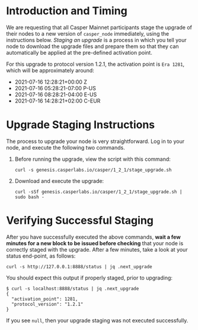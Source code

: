 # Introduction and Timing
We are requesting that all Casper Mainnet participants stage the upgrade of their nodes to a new version of `casper_node` immediately, using the instructions below. _Staging an upgrade_ is a process in which you tell your node to download the upgrade files and prepare them so that they can automatically be applied at the pre-defined activation point.

For this upgrade to protocol version 1.2.1, the activation point is `Era 1281`, which will be approximately around:

* 2021-07-16 12:28:21+00:00 Z
* 2021-07-16 05:28:21-07:00 P-US
* 2021-07-16 08:28:21-04:00 E-US
* 2021-07-16 14:28:21+02:00 C-EUR

# Upgrade Staging Instructions
The process to upgrade your node is very straightforward. Log in to your node, and execute the following two commands.

1. Before running the upgrade, view the script with this command:

    `curl -s genesis.casperlabs.io/casper/1_2_1/stage_upgrade.sh`

2. Download and execute the upgrade:

    `curl -sSf genesis.casperlabs.io/casper/1_2_1/stage_upgrade.sh | sudo bash -`

# Verifying Successful Staging
After you have successfully executed the above commands, **wait a few minutes for a new block to be issued before checking** that your node is correctly staged with the upgrade. After a few minutes, take a look at your status end-point, as follows:

`curl -s http://127.0.0.1:8888/status | jq .next_upgrade`

You should expect this output if properly staged, prior to upgrading:

    $ curl -s localhost:8888/status | jq .next_upgrade
    {
      "activation_point": 1281,
      "protocol_version": "1.2.1"
    }


If you see `null`, then your upgrade staging was not executed successfully.
